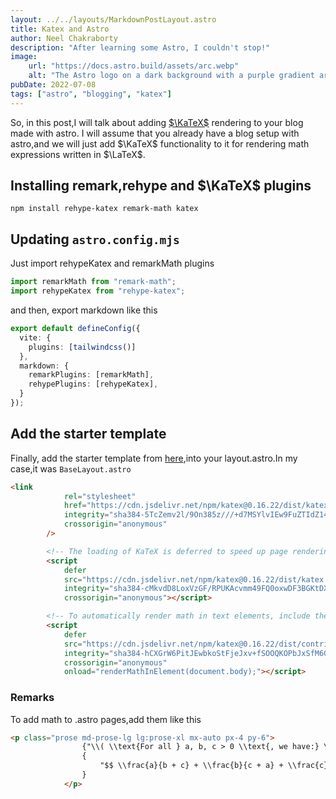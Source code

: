 ```yaml
---
layout: ../../layouts/MarkdownPostLayout.astro
title: Katex and Astro
author: Neel Chakraborty
description: "After learning some Astro, I couldn't stop!"
image:
    url: "https://docs.astro.build/assets/arc.webp"
    alt: "The Astro logo on a dark background with a purple gradient arc."
pubDate: 2022-07-08
tags: ["astro", "blogging", "katex"]
---
```


So, in this post,I will talk about adding [$\KaTeX$](https://katex.org) rendering to your blog made with astro. I will assume that you already have a blog setup with astro,and we will just add $\KaTeX$ functionality to it for rendering math expressions written in $\LaTeX$. 

## Installing remark,rehype and $\KaTeX$ plugins

``` npm
npm install rehype-katex remark-math katex
```
## Updating `astro.config.mjs`

Just import rehypeKatex and remarkMath plugins

``` ts
import remarkMath from "remark-math";
import rehypeKatex from "rehype-katex";
```
and then, export markdown like this 

```ts
export default defineConfig({
  vite: {
    plugins: [tailwindcss()]
  },
  markdown: {
    remarkPlugins: [remarkMath],
    rehypePlugins: [rehypeKatex],
  }
});
```
## Add the starter template

Finally, add the starter template from [here](https://katex.org/docs/browser),into your layout.astro.In my case,it was `BaseLayout.astro`

```html
<link
            rel="stylesheet"
            href="https://cdn.jsdelivr.net/npm/katex@0.16.22/dist/katex.min.css"
            integrity="sha384-5TcZemv2l/9On385z///+d7MSYlvIEw9FuZTIdZ14vJLqWphw7e7ZPuOiCHJcFCP"
            crossorigin="anonymous"
        />

        <!-- The loading of KaTeX is deferred to speed up page rendering -->
        <script
            defer
            src="https://cdn.jsdelivr.net/npm/katex@0.16.22/dist/katex.min.js"
            integrity="sha384-cMkvdD8LoxVzGF/RPUKAcvmm49FQ0oxwDF3BGKtDXcEc+T1b2N+teh/OJfpU0jr6"
            crossorigin="anonymous"></script>

        <!-- To automatically render math in text elements, include the auto-render extension: -->
        <script
            defer
            src="https://cdn.jsdelivr.net/npm/katex@0.16.22/dist/contrib/auto-render.min.js"
            integrity="sha384-hCXGrW6PitJEwbkoStFjeJxv+fSOOQKOPbJxSfM6G5sWZjAyWhXiTIIAmQqnlLlh"
            crossorigin="anonymous"
            onload="renderMathInElement(document.body);"></script>
```

### Remarks

To add math to .astro pages,add them like this 

``` html
<p class="prose md-prose-lg lg:prose-xl mx-auto px-4 py-6">
				{"\\( \\text{For all } a, b, c > 0 \\text{, we have:} \\)"}
				{
					"$$ \\frac{a}{b + c} + \\frac{b}{c + a} + \\frac{c}{a + b} \\geq \\frac{3}{2} $$"
				}
			</p>
```